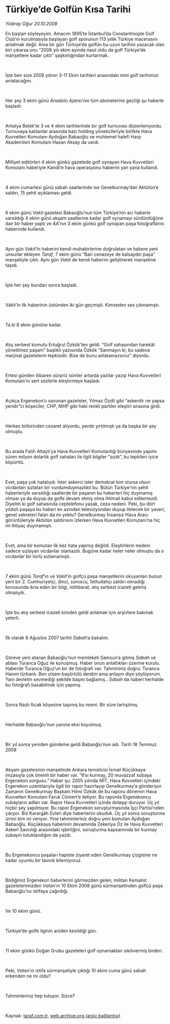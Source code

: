 # Türkiye’de Golfün Kısa Tarihi

*Yıldıray Oğur 20.10.2008*

<div class="taraf_structure_2col_1zq">
<div class="margen_n">



 <p></p><p>En baştan söyleyeyim. Amacım 1895’te İstanbul’da Constantinople Golf Club’ın kurulmasıyla başlayan golf sporunun 113 yıllık Türkiye macerasını anlatmak değil. Ama bir gün Türkiye’de golfün bu uzun tarihini yazacak olan biri çıkarsa onu “2008 yılı ekim ayında nasıl oldu da golf Türkiye’de manşetlere kadar çıktı” şaşkınlığından kurtarmak. </p><br/>
<p>İşte ben size 2008 yılının 3-11 Ekim tarihleri arasındaki mini golf tarihimizi anlatacağım.</p><br/>
<p>Her şey 3 ekim günü <i>Anadolu Ajansı</i>’nın tüm abonelerine geçtiği şu haberle başladı:</p><br/>
<p>Antalya Belek’te 3 ve 4 ekim tarihlerinde bir golf turnuvası düzenleniyordu. Turnuvaya katılanlar arasında bazı holding yöneticileriyle birlikte Hava Kuvvetleri Komutanı Aydoğan Babaoğlu ve muhtemel halefi Harp Akademileri Komutanı Hasan Aksay da vardı.</p><i><br/>
</i><p>Milliyet editörleri 4 ekim günkü gazetede golf oynayan Hava Kuvvetleri Komutanı haberiyle Kandil’e hava operasyonu haberini yan yana kullandı.</p><br/>
<p>4 ekim cumartesi günü sabah saatlerinde ise Genelkurmay’dan Aktütün’e saldırı, 15 şehit açıklaması geldi.</p><br/>
<p>6 ekim günü <i>Vakit</i> gazetesi Babaoğlu’nun tüm Türkiye’nin acı haberle sarsıldığı 4 ekim günü akşam saatlerine kadar golf oynamayı sürdürdüğüne dair bir haber yaptı ve <i>AA</i>’nın 3 ekim günkü golf oynayan paşa fotoğraflarını haberinde kullandı.</p><br/>
<p>Aynı gün <i>Vakit</i>’in haberini kendi muhabirlerine doğrulatan ve habere yeni unsurlar ekleyen <i>Taraf</i>, 7 ekim günü “Bari cenazeye de kalsaydın paşa” manşetiyle çıktı. Aynı gün <i>Vakit</i> de kendi haberini geliştirerek manşetine taşıdı.</p><br/>
<p>İşte her şey bundan sonra başladı.</p><i><br/>
</i><p>Vakit’in ilk haberinin üstünden iki gün geçmişti. Kimseden ses çıkmamıştı.</p><br/>
<p>Ta ki 8 ekim gününe kadar.</p><br/>
<p>Atış serbest komutu Ertuğrul Özkök’ten geldi. “Golf sahasından harekât yönetilmez paşam” başlıklı yazısında Özkök “Sanmayın ki, bu sadece marjinal gazetelerin tepkisidir. Bize de bunu anlatamazsınız” diyordu.</p><br/>
<p>Ertesi günden itibaren sürpriz isimler artarda yazılar yazıp Hava Kuvvetleri Komutanı’nı sert sözlerle eleştirmeye başladı.</p><br/>
<p>Açıkça Ergenekon’u savunan gazeteler, Yılmaz Özdil gibi “askerdir ne yapsa yeridir”ci köşeciler, CHP, MHP gibi haki renkli partiler eleştiri sırasına girdi.</p><br/>
<p>Herkes birbirinden cesaret alıyordu, perde yırtılmıştı ya da başka bir şey olmuştu.</p><br/>
<p>Bu arada Fatih Altaylı’ya Hava Kuvvetleri Komutanlığı bünyesinde yapımı süren milyon dolarlık golf sahaları ile ilgili bilgiler “sızdı”, bu tepkileri iyice köpürttü.</p><br/>
<p>Evet, paşa çok hatalıydı. İster askerci ister demokrat kim olursa olsun vicdanları sızlatan bir vurdumduymazlıktı bu. Bütün Türkiye’nin şehit haberleriyle sarsıldığı saatlerde bir paşanın bu haberleri hiç duymamış olması ya da duyup da golfe devam etmiş olma ihtimali kabul edilemezdi. Diyelim ki golf sahasında ceptelefonu yasak, ceza nedeni. Peki, bu dört yıldızlı paşaya bu haberi en azından televizyondan duyup iletecek bir yaveri, genel sekreteri falan da mı yoktu? Genelkurmay İnsansız Hava Aracı görüntüleriyle Aktütün saldırısını izlerken Hava Kuvvetleri Komutanı’na hiç mi ihtiyaç duymamıştı.</p><br/>
<p>Evet, ama bir komutan ilk kez hata yapmış değildi. Eleştirilerin nedeni sadece sızlayan vicdanlar olamazdı. Bugüne kadar neler neler olmuştu da o vicdanlar bir türlü sızlamamıştı.</p><br/>
<p>7 ekim günü <i>Taraf</i>’ın ve <i>Vakit</i>’in golfçü paşa manşetlerini okuyanları bunun yeni bir 2. Cumhuriyetçi, dinci, soroscu, fethullahçı saldırı olmadığı konusunda ikna eden bir bilgi, istihbarat, atış serbest icazeti gelmiş olmalıydı.</p><br/>
<p>İşte bu atış serbest icazeti kimden geldi anlamak için arşivlere bakmak yeterli. </p><br/>
<p>İlk olarak 6 Ağustos 2007 tarihli <i>Sabah</i>’a bakalım.</p><br/>
<p>Göreve yeni atanan Babaoğlu’nun memleketi Samsun’a gitmiş <i>Sabah</i> ve ablası Turanca Oğuz ile konuşmuş. Haber onun anlattıkları üzerine kurulu. Haberde Turanca Oğuz’un bir de fotoğrafı var. Tahmininiz doğru: Turanca Hanım türbanlı. Ben olsam başörtülü derdim ama anlayın diye söylüyorum. Yani devletin sevmediği şekilde başını bağlamış.. <i>Sabah</i> da haberi herhalde bu fotoğrafı basabilmek için yapmış.</p><br/>
<p>Sonra Nazlı Ilıcak köşesine taşımış bu resmi. Bir süre tartışılmış. </p><br/>
<p>Herhalde Babaoğlu’nun yanına eksi koyulmuş.</p><br/>
<p>Bir yıl sonra yeniden gündeme geldi Babaoğlu’nun adı. Tarih 18 Temmuz 2008</p><i><br/>
</i><p>Akşam gazetesinin manşetinde Ankara temsilcisi İsmail Küçükkaya imzasıyla çok önemli bir haber var. “6’sı kurmay, 20 muvazzaf subaya Ergenekon sorgusu.” Haber şu: 2005 yılında MİT, Hava Kuvvetleri içindeki Ergenekon uzantılarıyla ilgili bir rapor hazırlayıp Genelkurmay’a gönderiyor. Zamanın Genelkurmay Başkanı Hilmi Özkök de bu raporu dönemin Hava Kuvvetleri Komutanı Faruk Cömert’e iletiyor. Bu raporda Ergenekoncu subayların adları var. Rapor Hava Kuvvetleri içinde dolaşıp duruyor. Üç yıl hiçbir şey yapılmıyor. Bu rapor Ergenekon soruşturmasında İşçi Partisi’nden çıkıyor. Biz Karargâh Evleri diye haberlerini okuduk. Üç yıl sonra soruşturma iznini kim mi veriyor. Yine tahminleriniz doğru yeni komutan Aydoğan Babaoğlu. Küçükkaya haberinin devamında Zekeriya Öz ile Hava Kuvvetleri Askerî Savcılığı arasındaki işbirliğini, soruşturma kapsamında bir kurmay subayın tutuklandığını da yazdı.</p><br/>
<p>Bu Ergenekoncu paşaları hapiste ziyaret eden Genelkurmay çizgisine ne kadar uyumlu bir tavırdı bilemiyoruz.</p><br/>
<p>Bildiğimiz Ergenekon haberlerini görmezden gelen, militan Kemalist gazetelerimizden <i>Vatan</i>’ın 10 Ekim 2008 günü sürmanşetinden golfçü paşa Babaoğlu’nu istifaya çağırdığı.</p><br/>
<p>Ve 10 ekim günü. </p><br/>
<p>Türkiye’de golfe ilginin aniden kesildiği gün. </p><br/>
<p>11 ekim günkü Doğan Grubu gazeteleri golf oynamaktan sıkılıvermiş birden.</p><br/>
<p>Peki, <i>Vatan</i>’ın istifa sürmanşetiyle çıktığı 10 ekim cuma günü sabah erkenden ne mi oldu? </p><br/>
<p>Tahminleriniz hep tutuyor. Sizce?</p>

<br/>


<div id="taraf_not">
</div>

</div>


</div>

Kaynak: [taraf.com.tr](http://www.taraf.com.tr:80/makale/2333.htm), [web.archive.org (arşiv bağlantısı)](http://web.archive.org/web/20081023030353/http://www.taraf.com.tr:80/makale/2333.htm)
